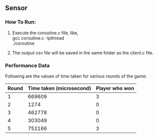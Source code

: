 ## Sensor

### How To Run:

1. Execute the coroutine.c file, like,<br />
gcc coroutine.c -lpthread <br />
./coroutine <br />

2. The output csv file will be saved in the same folder as the client.c file. <br />

### Performance Data

Following are the values of time taken for various rounds of the game:

Round | Time taken (microsecond) | Player who won
------------  | ------------- | ------------- 
1 | 669609 | 3
2 | 1274 | 0
3 | 462778 | 0
4 | 303049 | 0
5 | 752166 | 3
